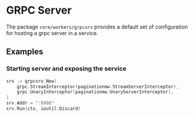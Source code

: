 # GRPC Server
The package `core/workers/grpcsrv` provides a default set of configuration for hosting a grpc server in a service.

## Examples

### Starting server and exposing the service

```go
srv := grpcsrv.New(
    grpc.StreamInterceptor(paginationmw.StreamServerInterceptor),
    grpc.UnaryInterceptor(paginationmw.UnaryServerInterceptor),
)
srv.Addr = ":8080"
srv.Run(ctx, ioutil.Discard)
```
